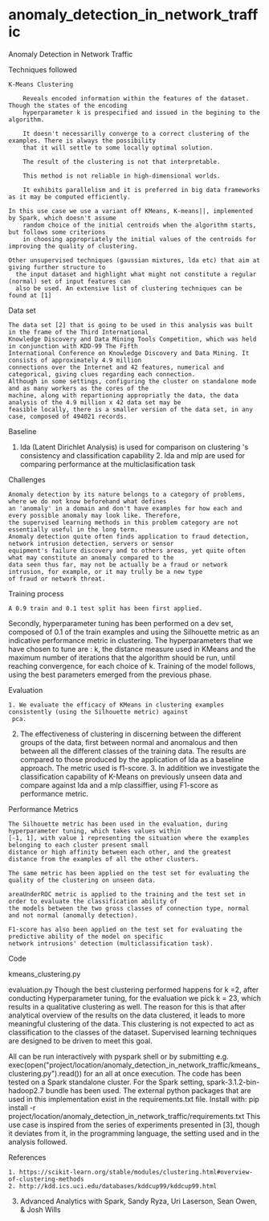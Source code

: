 # anomaly_detection_in_network_traffic

Anomaly Detection in Network Traffic

 
Techniques followed
	
	K-Means Clustering
		
		Reveals encoded information within the features of the dataset. Though the states of the encoding
		hyperparameter k is prespecified and issued in the begining to the algorithm. 
		
		It doesn't necessarilly converge to a correct clustering of the examples. There is always the possibility
		that it will settle to some locally optimal solution.
		
		The result of the clustering is not that interpretable.
		
		This method is not reliable in high-dimensional worlds.
		
		It exhibits parallelism and it is preferred in big data frameworks as it may be computed efficiently.

    In this use case we use a variant off KMeans, K-means||, implemented by Spark, which doesn't assume
		random choice of the initial centroids when the algorithm starts, but follows some criterions 
		in choosing appropriately the initial values of the centroids for improving the quality of clustering.
		
    Other unsupervised techniques (gaussian mixtures, lda etc) that aim at giving further structure to
	  the input dataset and highlight what might not constitute a regular (normal) set of input features can 
	  also be used. An extensive list of clustering techniques can be found at [1]

  
Data set
	
	The data set [2] that is going to be used in this analysis was built in the frame of the Third International
	Knowledge Discovery and Data Mining Tools Competition, which was held in conjunction with KDD-99 The Fifth 
	International Conference on Knowledge Discovery and Data Mining. It consists of approximately 4.9 million 
	connections over the Internet and 42 features, numerical and categorical, giving clues regarding each connection.
	Although in some settings, configuring the cluster on standalone mode and as many workers as the cores of the
	machine, along with repartioning appropriatly the data, the data analysis of the 4.9 million x 42 data set may be
	feasible locally, there is a smaller version of the data set, in any case, composed of 494021 records. 
	

Baseline

  1. lda (Latent Dirichlet Analysis) is used for comparison on clustering 's consistency and classification
     capability
	2. lda and mlp are used for comparing performance at the multiclasification task  
	
	
	
Challenges
	
	Anomaly detection by its nature belongs to a category of problems, where we do not know beforehand what defines 
	an 'anomaly' in a domain and don't have examples for how each and every possible anomaly may look like. Therefore,
	the supervised learning methods in this problem category are not essentially useful in the long term.
	Anomaly detection quite often finds application to fraud detection, network intrusion detection, servers or sensor
	equipment's failure discovery and to others areas, yet quite often what may constitute an anomaly compared to the 
	data seen thus far, may not be actually be a fraud or network intrusion, for example, or it may trully be a new type
	of fraud or network threat.
    


Training process

	A 0.9 train and 0.1 test split has been first applied. 
  Secondly, hyperparameter tuning has been performed on a dev set, composed of 0.1 of the train examples and using
	the Silhouette metric as an indicative performance metric in clustering. The hyperparameters that we have chosen
	to tune are : k, the distance measure used in KMeans and the maximum number of iterations that the algorithm 
	should be run, until reaching convergence, for each choice of k. 
	Training of the model follows, using the best parameters emerged from the previous phase.
	

Evaluation

	1. We evaluate the efficacy of KMeans in clustering examples consistently (using the Silhouette metric) against
     pca.
  2. The effectiveness of clustering in discerning between the different groups of the data, first between normal 
	   and anomalous and then between all the different classes of the training data. The results are compared to those
	   produced by the application of lda as a baseline approach. The metric used is f1-score.
	3. In additition we investigate the classification capability of K-Means on previously unseen data and compare against
     lda and a mlp classiffier, using F1-score as performance metric.	
	

Performance Metrics

	The Silhouette metric has been used in the evaluation, during hyperparameter tuning, which takes values within 
	[-1, 1], with value 1 representing the situation where the examples belonging to each cluster present small 
	distance or high affinity between each other, and the greatest distance from the examples of all the other clusters.
	
	The same metric has been applied on the test set for evaluating the quality of the clustering on unseen data.
	
	areaUnderROC metric is applied to the training and the test set in order to evaluate the classification ability of
	the models between the two gross classes of connection type, normal and not normal (anomally detection).
	
	F1-score has also been applied on the test set for evaluating the predictive ability of the model on specific
	network intrusions' detection (multiclassification task).
    

Code

   kmeans_clustering.py
   
   evaluation.py
     Though the best clustering performed happens for k =2, after conducting Hyperparameter tuning, for the 
	   evaluation we pick k = 23, which results in a qualitative clustering as well. The reason for this is
	   that after analytical overview of the results on the data clustered, it leads to more meaningful clustering
     of the data. This clustering is not expected to act as classification to the classes of the dataset. Supervised
     learning techniques are designed to be driven to meet this goal.
   
   All can be run interactively with pyspark shell or by submitting e.g. exec(open("project/location/anomaly_detection_in_network_traffic/kmeans_clustering.py").read()) 
   for an all at once execution. The code has been tested on a Spark standalone cluster. For the Spark setting,
   spark-3.1.2-bin-hadoop2.7 bundle has been used.
   The external python packages that are used in this implementation exist in the requirements.txt file. Install with: 
	   pip install -r project/location/anomaly_detection_in_network_traffic/requirements.txt
   This use case is inspired from the series of experiments presented in [3], though it deviates from it, in the
   programming language, the setting used and in the analysis followed.

   

References

	1. https://scikit-learn.org/stable/modules/clustering.html#overview-of-clustering-methods
	2. http://kdd.ics.uci.edu/databases/kddcup99/kddcup99.html
  3. Advanced Analytics with Spark, Sandy Ryza, Uri Laserson, Sean Owen, & Josh Wills
 
 
